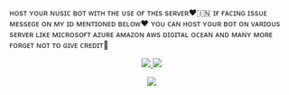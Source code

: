 ʜᴏsᴛ ʏᴏᴜʀ ɴᴜsɪᴄ ʙᴏᴛ ᴡɪᴛʜ ᴛʜᴇ ᴜsᴇ ᴏғ ᴛʜɪs sᴇʀᴠᴇʀ❤🇮🇳
ɪғ ғᴀᴄɪɴɢ ɪssᴜᴇ ᴍᴇssᴇɢᴇ ᴏɴ ᴍʏ ɪᴅ ᴍᴇɴᴛɪᴏɴᴇᴅ ʙᴇʟᴏᴡ❤️
ʏᴏᴜ ᴄᴀɴ ʜᴏsᴛ ʏᴏᴜʀ ʙᴏᴛ ᴏɴ ᴠᴀʀɪᴏᴜs sᴇʀᴠᴇʀ ʟɪᴋᴇ ᴍɪᴄʀᴏsᴏғᴛ ᴀᴢᴜʀᴇ ᴀᴍᴀᴢᴏɴ ᴀᴡs ᴅɪɢɪᴛᴀʟ ᴏᴄᴇᴀɴ ᴀɴᴅ ᴍᴀɴʏ ᴍᴏʀᴇ
ғᴏʀɢᴇᴛ ɴᴏᴛ ᴛᴏ ɢɪᴠᴇ ᴄʀᴇᴅɪᴛ💌
<p align="center">
</p>

<p align="center">
<a href="https://github.com/NOOBVIVEK"><img src="https://hits.seeyoufarm.com/api/count/incr/badge.svg?url=https%3A%2F%2Fgithub.com%2FHNYROBOWorkflow%2F&count_bg=%232100FF&title_bg=%2300BBFF&icon=github.svg&icon_color=%23000000&title=Views&edge_flat=false" />
<img src="https://img.shields.io/badge/Version-1.0.0-blueviolet?&logo=github&style=plastic" /></a>
</p>

<p align="center">
<a href="https://telegram.me/fLyLoNg"><img src="https://img.shields.io/badge/-PIRO KID-blue.svg?style=for-the-badge&logo=Telegram"></a>
</p>
